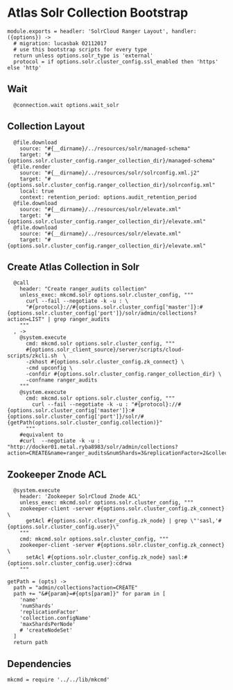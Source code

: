 
# Atlas Solr Collection Bootstrap

    module.exports = headler: 'SolrCloud Ranger Layout', handler: ({options}) ->
      # migration: lucasbak 02112017
      # use this bootstrap scripts for every type
      return unless options.solr_type is 'external'
      protocol = if options.solr.cluster_config.ssl_enabled then 'https' else 'http'

## Wait

      @connection.wait options.wait_solr

## Collection Layout

      @file.download
        source: "#{__dirname}/../resources/solr/managed-schema"
        target: "#{options.solr.cluster_config.ranger_collection_dir}/managed-schema"
      @file.render
        source: "#{__dirname}/../resources/solr/solrconfig.xml.j2"
        target: "#{options.solr.cluster_config.ranger_collection_dir}/solrconfig.xml"
        local: true
        context: retention_period: options.audit_retention_period
      @file.download
        source: "#{__dirname}/../resources/solr/elevate.xml"
        target: "#{options.solr.cluster_config.ranger_collection_dir}/elevate.xml"
      @file.download
        source: "#{__dirname}/../resources/solr/elevate.xml"
        target: "#{options.solr.cluster_config.ranger_collection_dir}/elevate.xml"

## Create Atlas Collection in Solr

      @call
        header: "Create ranger_audits collection"
        unless_exec: mkcmd.solr options.solr.cluster_config, """
          curl --fail --negotiate -k -u : \
          "#{protocol}://#{options.solr.cluster_config['master']}:#{options.solr.cluster_config['port']}/solr/admin/collections?action=LIST" | grep ranger_audits
        """
      , ->
        @system.execute
          cmd: mkcmd.solr options.solr.cluster_config, """
          #{options.solr_client_source}/server/scripts/cloud-scripts/zkcli.sh  \
          -zkhost #{options.solr.cluster_config.zk_connect} \
          -cmd upconfig \
          -confdir #{options.solr.cluster_config.ranger_collection_dir} \
          -confname ranger_audits
        """
        @system.execute
          cmd: mkcmd.solr options.solr.cluster_config, """
            curl --fail --negotiate -k -u : "#{protocol}://#{options.solr.cluster_config['master']}:#{options.solr.cluster_config['port']}/solr/#{getPath(options.solr.cluster_config.collection)}"
          """
        #equivalent to
        #curl  --negotiate -k -u : "http://docker01.metal.ryba8983/solr/admin/collections?action=CREATE&name=ranger_audits&numShards=3&replicationFactor=2&collection.configName=ranger_audits&maxShardsPerNode=2"

## Zookeeper Znode ACL

      @system.execute
        header: 'Zookeeper SolrCloud Znode ACL'
        unless_exec: mkcmd.solr options.solr.cluster_config, """
        zookeeper-client -server #{options.solr.cluster_config.zk_connect} \
          getAcl #{options.solr.cluster_config.zk_node} | grep \"'sasl,'#{options.solr.cluster_config.user}\"
        """
        cmd: mkcmd.solr options.solr.cluster_config, """
        zookeeper-client -server #{options.solr.cluster_config.zk_connect} \
          setAcl #{options.solr.cluster_config.zk_node} sasl:#{options.solr.cluster_config.user}:cdrwa
        """

    getPath = (opts) ->
      path = "admin/collections?action=CREATE"
      path += "&#{param}=#{opts[param]}" for param in [
        'name'
        'numShards'
        'replicationFactor'
        'collection.configName'
        'maxShardsPerNode'
        # 'createNodeSet'
      ]
      return path

## Dependencies

    mkcmd = require '../../lib/mkcmd'
